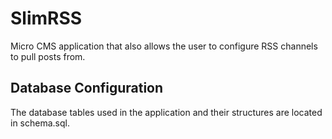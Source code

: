 # SlimRSS
Micro CMS application that also allows the user to configure RSS channels to pull posts from.

Database Configuration
----------------------
The database tables used in the application and their structures are located in schema.sql.